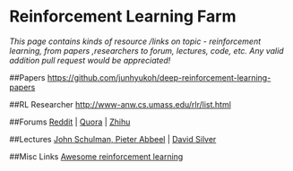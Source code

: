 # Reinforcement Learning Farm

*This page contains kinds of resource /links on topic - reinforcement learning, from papers ,researchers to forum, lectures, code, etc. Any valid addition pull request would be appreciated!*


##Papers
https://github.com/junhyukoh/deep-reinforcement-learning-papers

##RL Researcher
http://www-anw.cs.umass.edu/rlr/list.html

##Forums
[Reddit](https://www.reddit.com/r/reinforcementlearning/)
|
[Quora](https://www.quora.com/topic/Reinforcement-Learning)
|
[Zhihu](https://www.zhihu.com/topic/20039099)

##Lectures
[John Schulman, Pieter Abbeel](http://rll.berkeley.edu/deeprlcourse/)
|
[David Silver](http://www0.cs.ucl.ac.uk/staff/d.silver/web/Teaching.html)


##Misc Links
[Awesome reinforcement learning](https://github.com/aikorea/awesome-rl#codes)


